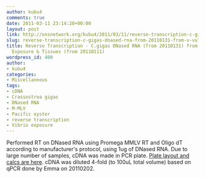 ```yaml
---
author: kubu4
comments: true
date: 2011-03-11 23:14:20+00:00
layout: post
link: http://onsnetwork.org/kubu4/2011/03/11/reverse-transcription-c-gigas-dnased-rna-from-20110131-from-v-vulnificus-exposure-tissues-from-20110111/
slug: reverse-transcription-c-gigas-dnased-rna-from-20110131-from-v-vulnificus-exposure-tissues-from-20110111
title: Reverse Transcription - C.gigas DNased RNA (from 20110131) from V.vulnificus
  Exposure & Tissues (from 20110111)
wordpress_id: 400
author:
- kubu4
categories:
- Miscellaneous
tags:
- cDNA
- Crassostrea gigas
- DNased RNA
- M-MLV
- Pacific oyster
- reverse transcription
- Vibrio exposure
---
```


Performed RT on DNased RNA using Promega MMLV RT and Oligo dT according to manufacturer's protocol, using 1ug of DNased RNA. Due to large number of samples, cDNA was made in PCR plate. [Plate layout and calcs are here](https://spreadsheets0.google.com/ccc?hl=en&hl=en&key=tGdgxaN5NchLx8wNDKAdWzg&authkey=CMrM2CM#gid=0). cDNA was diluted 4-fold (to 100uL total volume) based on qPCR done by Emma on 20110202.

